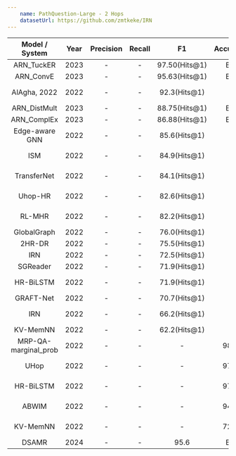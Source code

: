 ```yaml
---
    name: PathQuestion-Large - 2 Hops
    datasetUrl: https://github.com/zmtkeke/IRN
---
```



|    Model / System    | Year | Precision | Recall |      F1       | Accuracy | Language |                            Reported by                            |
|:--------------------:|:----:|:---------:|:------:|:-------------:|:--------:|:--------:|:-----------------------------------------------------------------:|
|    ARN_TuckER     | 2023 |     -      |    -    | 97.50(Hits@1) |    EN    |              [Cui et al.](https://www.sciencedirect.com/science/article/abs/pii/S0020025522013317)               |
|      ARN_ConvE       | 2023 |     -      |    -    | 95.63(Hits@1) |    EN    |              [Cui et al.](https://www.sciencedirect.com/science/article/abs/pii/S0020025522013317)               |
|     AlAgha, 2022     | 2022 |     -     |   -    | 92.3(Hits@1)  |    -     |    EN    |  [AlAgha, 2022](https://ieeexplore.ieee.org/stamp/stamp.jsp?arnumber=9834917)   |
|     ARN_DistMult     | 2023 |     -      |    -    | 88.75(Hits@1) |    EN    |              [Cui et al.](https://www.sciencedirect.com/science/article/abs/pii/S0020025522013317)               |
|     ARN_ComplEx      | 2023 |     -      |    -    | 86.88(Hits@1) |    EN    |              [Cui et al.](https://www.sciencedirect.com/science/article/abs/pii/S0020025522013317)               |
|    Edge-aware GNN    | 2022 |     -     |   -    | 85.6(Hits@1)  |    -     |    EN    |    [Zhang](https://downloads.hindawi.com/journals/cin/2022/4734179.pdf)   |
|         ISM          | 2022 |     -     |   -    | 84.9(Hits@1)  |    -     |    EN    |    [AlAgha, 2022](https://ieeexplore.ieee.org/stamp/stamp.jsp?arnumber=9834917)             |
|     TransferNet      | 2022 |     -     |   -    | 84.1(Hits@1)  |    -     |    EN    |    [AlAgha, 2022](https://ieeexplore.ieee.org/stamp/stamp.jsp?arnumber=9834917)   |
|       Uhop-HR        | 2022 |     -     |   -    | 82.6(Hits@1)  |    -     |    EN    |    [AlAgha, 2022](https://ieeexplore.ieee.org/stamp/stamp.jsp?arnumber=9834917)   |
|        RL-MHR        | 2022 |     -     |   -    | 82.2(Hits@1)  |    -     |    EN    |    [AlAgha, 2022](https://ieeexplore.ieee.org/stamp/stamp.jsp?arnumber=9834917)   |
|     GlobalGraph      | 2022 |     -     |   -    | 76.0(Hits@1)  |    -     |    EN    |   [Zhang](https://downloads.hindawi.com/journals/cin/2022/4734179.pdf)   |
|        2HR-DR        | 2022 |     -     |   -    | 75.5(Hits@1)  |    -     |    EN    |   [Zhang](https://downloads.hindawi.com/journals/cin/2022/4734179.pdf)  |
|         IRN          | 2022 |     -     |   -    | 72.5(Hits@1)  |    -     |    EN    |   [Zhang](https://downloads.hindawi.com/journals/cin/2022/4734179.pdf)  |
|       SGReader       | 2022 |     -     |   -    | 71.9(Hits@1)  |    -     |    EN    |   [Zhang](https://downloads.hindawi.com/journals/cin/2022/4734179.pdf)  |
|      HR-BiLSTM       | 2022 |     -     |   -    | 71.9(Hits@1)  |    -     |    EN    |    [AlAgha, 2022](https://ieeexplore.ieee.org/stamp/stamp.jsp?arnumber=9834917)   |
|      GRAFT-Net       | 2022 |     -     |   -    | 70.7(Hits@1)  |    -     |    EN    |   [Zhang](https://downloads.hindawi.com/journals/cin/2022/4734179.pdf)  |
|         IRN          | 2022 |     -     |   -    | 66.2(Hits@1)  |    -     |    EN    |    [AlAgha, 2022](https://ieeexplore.ieee.org/stamp/stamp.jsp?arnumber=9834917)   |
|       KV-MemNN       | 2022 |     -     |   -    | 62.2(Hits@1)  |    -     |    EN    |   [Zhang](https://downloads.hindawi.com/journals/cin/2022/4734179.pdf)  |
| MRP-QA-marginal_prob | 2022 |     -     |   -    |       -       |   98.4   |    EN    |  [Wang et al.](https://aclanthology.org/2022.naacl-main.294.pdf)   |
|         UHop         | 2022 |     -     |   -    |       -       |   97.5   |    EN    |  [Wang et al.](https://aclanthology.org/2022.naacl-main.294.pdf)   |
|      HR-BiLSTM       | 2022 |     -     |   -    |       -       |   97.5   |    EN    |  [Wang et al.](https://aclanthology.org/2022.naacl-main.294.pdf)   |
|        ABWIM         | 2022 |     -     |   -    |       -       |   94.3   |    EN    |  [Wang et al.](https://aclanthology.org/2022.naacl-main.294.pdf)   |
|       KV-MemNN       | 2022 |     -     |   -    |       -       |   72.2   |    EN    |  [Wang et al.](https://aclanthology.org/2022.naacl-main.294.pdf)   |
|   DSAMR              | 2024 |     -     |    -    |     95.6     |    EN    |      [Sun et al.](https://www.sciencedirect.com/science/article/pii/S0957417423035947)   |
